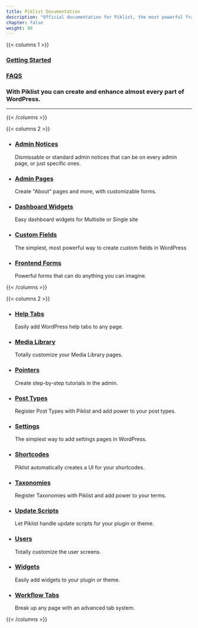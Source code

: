 ```yaml
---
title: Piklist Documentation
description: "Official documentation for Piklist, the most powerful framework available for WordPress."
chapter: false
weight: 90
---
```



{{< columns 1 >}}
<h3 class="center"><i class="fas fa-graduation-cap fa-sm"></i><a href="/getting-started">Getting Started</a></h3>
<h3 class="center"><i class="fas fa-check fa-sm"></i> <a href="/faq">FAQS</a></h3>

### With Piklist you can create and enhance almost every part of WordPress.

<hr/>
{{<	/columns >}}


{{< columns 2 >}}
<ul id="features-table">
  <li class="feature">
    <h3><i class="fas fa-bullhorn fa-sm"></i><a href="/admin-notices/">Admin Notices</a></h3>
    <p>Dismissable or standard admin notices that can be on every admin page, or just specific ones.</p>
  </li>
  <li class="feature">
    <h3><i class="fas fa-file fa-sm"></i><a href="/admin-pages/">Admin Pages</a></h3>
    <p>Create "About" pages and more, with customizable forms.</p>
  </li>
  <li class="feature">
    <h3><i class="fas fa-tachometer fa-sm"></i><a href="/dashboard-widgets/">Dashboard Widgets</a></h3> Easy dashboard widgets for Multisite or Single site
  </li>
  <li class="feature">
    <h3><i class="fas fa-list-alt fa-sm"></i><a href="/fields/">Custom Fields</a></h3> The simplest, most powerful way to create custom fields in WordPress
  </li>
  <li class="feature">
    <h3><i class="fas fa-keyboard fa-sm"></i><a href="/forms/">Frontend Forms</a></h3> Powerful forms that can do anything you can imagine.
  </li>
  </ul>
  {{< /columns >}}

  {{< columns 2 >}}
  <ul class="features-table">
  <li class="feature">
    <h3><i class="fas fa-question-circle fa-sm"></i><a href="/help/">Help Tabs</a></h3> Easily add WordPress help tabs to any page.
  </li>
  <li class="feature">
    <h3><i class="fas fa-images fa-sm"></i><a href="/media/">Media Library</a></h3> Totally customize your Media Library pages.
  </li>
  <li class="feature">
    <h3><i class="fas fa-angle-up fa-sm"></i><a href="/pointers/">Pointers</a></h3> Create step-by-step tutorials in the admin.
  </li>
  <li class="feature">
    <h3><i class="fas fa-thumbtack fa-sm"></i><a href="/posts-meta-boxes/">Post Types</a></h3> Register Post Types with Piklist and add power to your post types.
  </li>
  <li class="feature">
    <h3><i class="fas fa-sliders-h fa-sm fa-rotate-90"></i><a href="/settings/">Settings</a></h3> The simplest way to add settings pages in WordPress.
  </li>
  <li class="feature">
    <h3><i class="fas fa-code fa-sm"></i><a href="/shortcodes/">Shortcodes</a></h3> Piklist automatically creates a UI for your shortcodes.
  </li>
  <li class="feature">
    <h3><i class="fas fa-sitemap fa-sm"></i><a href="/taxonomies-terms/">Taxonomies</a></h3> Register Taxonomies with Piklist and add power to your terms.
  </li>
  <li class="feature">
    <h3><i class="fas fa-arrow-alt-circle-up fa-sm"></i><a href="/updates/">Update Scripts</a></h3> Let Piklist handle update scripts for your plugin or theme.
  </li>
  <li class="feature">
    <h3><i class="fas fa-user fa-sm"></i><a href="/users/">Users</a></h3> Totally customize the user screens.
  </li>
  <li class="feature">
    <h3><i class="fas fa-arrows fa-sm"></i><a href="/widgets/">Widgets</a></h3> Easily add widgets to your plugin or theme.
  </li>
  <li class="feature">
    <h3><i class="fas fa-cogs fa-sm"></i><a href="/workflows/">Workflow Tabs</a></h3> Break up any page with an advanced tab system.
  </li>
</ul>
  {{< /columns >}}